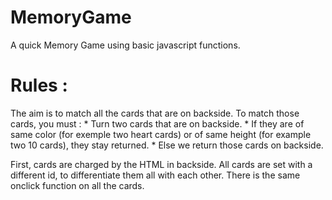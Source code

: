 # MemoryGame
A quick Memory Game using basic javascript functions.

<h1> Rules : </h1>
The aim is to match all the cards that are on backside.  
To match those cards, you must :  
* Turn two cards that are on backside.  
* If they are of same color (for exemple two heart cards) or of same height (for example two 10 cards), they stay returned.  
* Else we return those cards on backside.  

  
  
First, cards are charged by the HTML in backside.
All cards are set with a different id, to differentiate them all with each other.
There is the same onclick function on all the cards.

